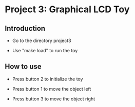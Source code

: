 # Project 3: Graphical LCD Toy 
## Introduction

- Go to the directory project3

- Use "make load" to run the toy


## How to use

- Press button 2 to initialize the toy

- Press button 1 to move the object left

- Press button 3 to move the object right

